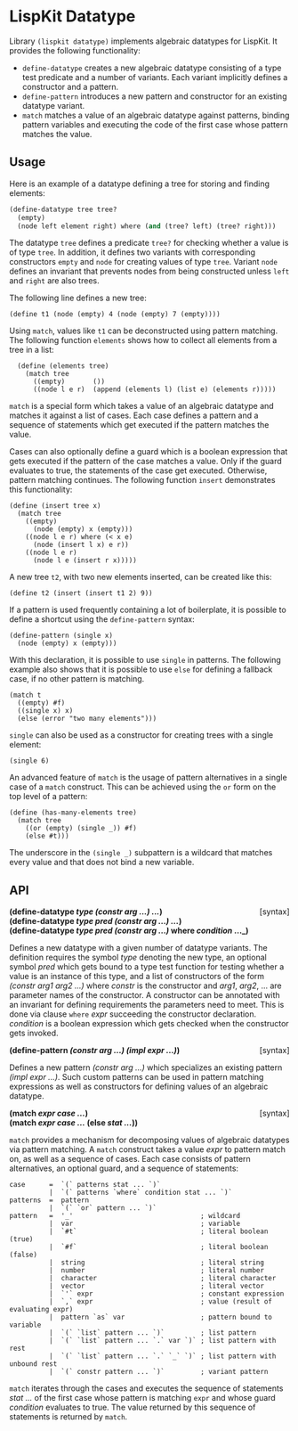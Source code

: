 # LispKit Datatype

Library `(lispkit datatype)` implements algebraic datatypes for LispKit. It provides the following functionality:

   - `define-datatype` creates a new algebraic datatype consisting of a type test predicate and a number of variants. Each variant implicitly defines a constructor and a pattern.
   - `define-pattern` introduces a new pattern and constructor for an existing datatype variant.
   - `match` matches a value of an algebraic datatype against patterns, binding pattern variables and executing the code of the first case whose pattern matches the value.


## Usage

Here is an example of a datatype defining a tree for storing and finding elements:

```scheme
(define-datatype tree tree?
  (empty)
  (node left element right) where (and (tree? left) (tree? right)))
```

The datatype `tree` defines a predicate `tree?` for checking whether a value is of type `tree`. In addition, it defines two variants with corresponding constructors `empty` and `node` for creating values of type `tree`. Variant `node` defines an invariant that prevents nodes from being constructed unless `left` and `right` are also trees.

The following line defines a new tree:

```
(define t1 (node (empty) 4 (node (empty) 7 (empty))))
```

Using `match`, values like `t1` can be deconstructed using pattern matching. The following function `elements` shows how to collect all elements from a tree in a list:

```
  (define (elements tree)
    (match tree
      ((empty)       ())
      ((node l e r)  (append (elements l) (list e) (elements r)))))
```

`match` is a special form which takes a value of an algebraic datatype and matches it against a list of cases. Each case defines a pattern and a sequence of statements which get executed if the pattern matches the value.

Cases can also optionally define a guard which is a boolean expression that gets executed if the pattern of the case matches a value. Only if the guard evaluates to true, the statements of the case get executed. Otherwise, pattern matching continues. The following function `insert` demonstrates this functionality:

```
(define (insert tree x)
  (match tree
    ((empty)
      (node (empty) x (empty)))
    ((node l e r) where (< x e)
      (node (insert l x) e r))
    ((node l e r)
      (node l e (insert r x)))))
```

A new tree `t2`, with two new elements inserted, can be created like this:

```
(define t2 (insert (insert t1 2) 9))
```

If a pattern is used frequently containing a lot of boilerplate, it is possible to define a shortcut using the `define-pattern` syntax:

```
(define-pattern (single x)
  (node (empty) x (empty)))
```

With this declaration, it is possible to use `single` in patterns. The following example also shows that it is possible to use `else` for defining a fallback case, if no other pattern is matching.

```
(match t
  ((empty) #f)
  ((single x) x)
  (else (error "two many elements")))
```

`single` can also be used as a constructor for creating trees with a single element:

```
(single 6)
```

An advanced feature of `match` is the usage of pattern alternatives in a single case of a `match` construct. This can be achieved using the `or` form on the top level of a pattern:

```
(define (has-many-elements tree)
  (match tree
    ((or (empty) (single _)) #f)
    (else #t)))
```

The underscore in the `(single _)` subpattern is a wildcard that matches every value and that does not bind a new variable.


## API

**(define-datatype _type (constr arg ...) ..._)** &nbsp;&nbsp;&nbsp; <span style="float:right;text-align:rigth;">[syntax]</span>  
**(define-datatype _type pred (constr arg ...) ..._)**  
**(define-datatype _type pred (constr arg ...)_ where _condition_ ..._)**  

Defines a new datatype with a given number of datatype variants. The definition requires the symbol _type_ denoting the new type, an optional symbol _pred_ which gets bound to a type test function for testing whether a value is an instance of this type, and a list of constructors of the form _(constr arg1 arg2 ...)_ where _constr_ is the constructor and _arg1_, _arg2_, ... are parameter names of the constructor. A constructor can be annotated with an invariant for defining requirements the parameters need to meet. This is done via clause `where` _expr_ succeeding the constructor declaration. _condition_ is a boolean expression which gets checked when the constructor gets invoked.

**(define-pattern _(constr arg ...) (impl expr ...)_)** &nbsp;&nbsp;&nbsp; <span style="float:right;text-align:rigth;">[syntax]</span>  

Defines a new pattern _(constr arg ...)_ which specializes an existing pattern _(impl expr ...)_. Such custom patterns can be used in pattern matching expressions as well as constructors for defining values of an algebraic datatype.

**(match _expr case ..._)** &nbsp;&nbsp;&nbsp; <span style="float:right;text-align:rigth;">[syntax]</span>   
**(match _expr case ..._ (else _stat ..._))** 

`match` provides a mechanism for decomposing values of algebraic datatypes via pattern matching. A `match` construct takes a value _expr_ to pattern match on, as well as a sequence of cases. Each case consists of pattern alternatives, an optional guard, and a sequence of statements:

```
case      =  `(` patterns stat ... `)`
          |  `(` patterns `where` condition stat ... `)`
patterns  =  pattern
          |  `(` `or` pattern ... `)`
pattern   =  '_'                                ; wildcard
          |  var                                ; variable
          |  `#t`                               ; literal boolean (true)
          |  `#f`                               ; literal boolean (false)
          |  string                             ; literal string
          |  number                             ; literal number
          |  character                          ; literal character
          |  vector                             ; literal vector
          |  `'` expr                           ; constant expression
          |  `,` expr                           ; value (result of evaluating expr)
          |  pattern `as` var                   ; pattern bound to variable
          |  `(` `list` pattern ... `)`         ; list pattern
          |  `(` `list` pattern ... `.` var `)` ; list pattern with rest
          |  `(` `list` pattern ... `.` `_` `)` ; list pattern with unbound rest
          |  `(` constr pattern ... `)`         ; variant pattern
```

`match` iterates through the cases and executes the sequence of statements _stat ..._ of the first case whose pattern is matching `expr` and whose guard _condition_ evaluates to true. The value returned by this sequence of statements is returned by `match`.
